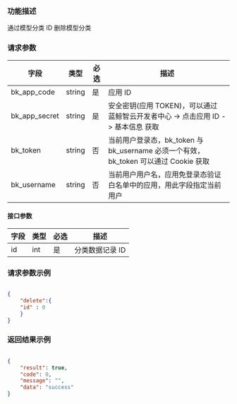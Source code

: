 ### 功能描述

通过模型分类 ID 删除模型分类

### 请求参数

| 字段 | 类型 | 必选 |  描述 |
|-----------|------------|--------|------------|
| bk_app_code   | string | 是 | 应用 ID     |
| bk_app_secret | string | 是 | 安全密钥(应用 TOKEN)，可以通过 蓝鲸智云开发者中心 -&gt; 点击应用 ID -&gt; 基本信息 获取 |
| bk_token      | string | 否 | 当前用户登录态，bk_token 与 bk_username 必须一个有效，bk_token 可以通过 Cookie 获取 |
| bk_username   | string | 否 | 当前用户用户名，应用免登录态验证白名单中的应用，用此字段指定当前用户 |

#### 接口参数

| 字段  |  类型       | 必选   |  描述                            |
|-------|-------------|--------|----------------------------------|
|id     | int         | 是     | 分类数据记录 ID                   |


### 请求参数示例

```json

{
    "delete":{
    "id" : 0
    }
}
```


### 返回结果示例

```json

{
    "result": true,
    "code": 0,
    "message": "",
    "data": "success"
}
```

